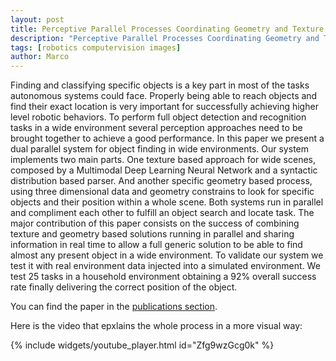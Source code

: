 ```yaml
---
layout: post
title: Perceptive Parallel Processes Coordinating Geometry and Texture
description: "Perceptive Parallel Processes Coordinating Geometry and Texture."
tags: [robotics computervision images]
author: Marco
---
```



Finding and classifying specific objects is a key part in most of the tasks autonomous systems could face. Properly  being  able  to  reach  objects  and  find  their  exact location is very important for successfully achieving higher level robotic behaviors. To perform full object detection and recognition tasks in a wide environment several perception approaches need to be brought together to achieve a good performance. In this paper we present a dual parallel system for object finding in wide environments. Our system implements two main parts. One texture based approach for wide scenes, composed by a Multimodal Deep Learning Neural Network and a syntactic distribution based parser. And another specific geometry based process, using three dimensional data and geometry  constrains  to  look  for  specific  objects  and  their position within a whole scene. Both systems run in parallel and compliment each other to fulfill an object search and locate task. The major contribution of this paper consists on the success of combining texture and geometry based solutions running in parallel and sharing information in real time to allow a full generic solution to be able to find almost any present object in a wide environment. To validate our system we test it with real environment data injected into a simulated environment. We test 25 tasks in a household environment obtaining a 92% overall success rate finally delivering the correct position of the object.

You can find the paper in the [publications section](/publications.html).

Here is the video that epxlains the whole process in a more visual way:

{% include widgets/youtube_player.html id="Zfg9wzGcg0k" %}
